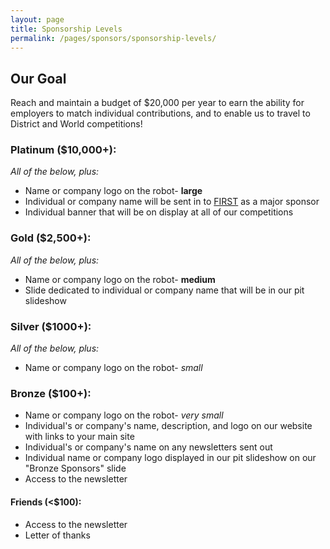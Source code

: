 ```yaml
---
layout: page
title: Sponsorship Levels
permalink: /pages/sponsors/sponsorship-levels/
---
```

<div class="entry-content" itemprop="text">
	<h2>Our Goal</h2>
	<p>Reach and maintain a budget of $20,000 per year to earn the ability for employers to match individual contributions, and to enable us to travel to District and World competitions!</p>
	<h3 class="levels">Platinum ($10,000+):</h3>
	<p><em>All of the below, plus:</em></p>
	<ul>
		<li>Name or company logo on the robot- <strong>large</strong></li>
		<li>Individual or company name will be sent in to <a href="https://www.firstinspires.org/"
				rel="noopener" target="_blank">FIRST</a> as a major sponsor</li>
		<li>Individual banner that will be on display at all of our competitions</li>
	</ul>
	<h3 class="levels">Gold ($2,500+):</h3>
	<p><em>All of the below, plus:</em></p>
	<ul>
		<li>Name or company logo on the robot- <strong>medium</strong></li>
		<li>Slide dedicated to individual or company name that will be in our pit slideshow</li>
	</ul>
	<h3 class="levels">Silver ($1000+):</h3>
	<p><em>All of the below, plus:</em></p>
	<ul>
		<li>Name or company logo on the robot- <em>small</em></li>
	</ul>
	<h3 class="levels">Bronze ($100+):</h3>
	<ul>
		<li>Name or company logo on the robot- <em>very small</em>	</li>
		<li>Individual's or company's name, description, and logo on our website with links to your main
			site</li>
		<li>Individual's or company's name on any newsletters sent out</li>
		<li>Individual name or company logo displayed in our pit slideshow on our "Bronze Sponsors" slide</li>
		<li>Access to the newsletter</li>
	</ul>
	<h4>Friends (&lt;$100):</h4>
	<ul>
		<li>Access to the newsletter</li>
		<li>Letter of thanks</li>
	</ul>
</div>
